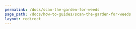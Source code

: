 ```yaml
---
permalink: /docs/scan-the-garden-for-weeds
page_path: /docs/how-to-guides/scan-the-garden-for-weeds
layout: redirect
---
```

